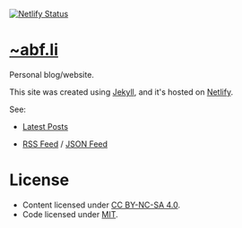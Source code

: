 [![Netlify Status](https://api.netlify.com/api/v1/badges/73c4786a-df56-4be0-97a4-51b5907cfd58/deploy-status)](https://app.netlify.com/sites/abf-li/deploys)

# [~abf.li](https://abf.li/)

Personal blog/website. 

This site was created using [Jekyll](https://jekyllrb.com), and it's hosted on [Netlify](https://www.netlify.com/).

See:
* [Latest Posts](https://abf.li/#latest-posts)

* [RSS Feed](https://abf.li/feed.xml) / [JSON Feed](https://abf.li/feed.json)

# License

* Content licensed under [CC BY-NC-SA 4.0](https://creativecommons.org/licenses/by-nc-sa/4.0/).
* Code licensed under [MIT](https://github.com/a-franca/website/raw/main/LICENSE).